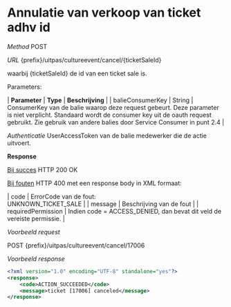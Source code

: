 ---
---

# Annulatie van verkoop van ticket adhv id

_Method_
POST

_URL_
{prefix}/uitpas/cultureevent/cancel/{ticketSaleId}

waarbij {ticketSaleId} de id van een ticket sale is.

Parameters:

| **Parameter** | **Type** | **Beschrijving** |
| balieConsumerKey | String | ConsumerKey van de balie waarop deze request gebeurt. Deze parameter is niet verplicht. Standaard wordt de consumer key uit de oauth request gebruikt. Zie gebruik van andere balies door Service Consumer in punt 2.4 |

_Authenticatie_
UserAccessToken van de balie medewerker die de actie uitvoert.

**Response**

<u>Bij succes</u>
HTTP 200 OK

<u>Bij fouten</u>
HTTP 400 met een response body in XML formaat:

| code | ErrorCode van de fout:<br>UNKNOWN_TICKET_SALE |
| message | Beschrijving van de fout |
| requiredPermission | Indien code = ACCESS_DENIED, dan bevat dit veld de vereiste permissie. |

_Voorbeeld request_

POST {prefix}/uitpas/cultureevent/cancel/17006

_Voorbeeld response_


~~~xml
<?xml version="1.0" encoding="UTF-8" standalone="yes"?>
<response>
    <code>ACTION_SUCCEEDED</code>
    <message>ticket [17006] canceled</message>
</response>
~~~
